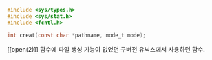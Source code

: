 ~~~c
#include <sys/types.h>
#include <sys/stat.h>
#include <fcntl.h>

int creat(const char *pathname, mode_t mode);
~~~
[[open(2)]] 함수에 파일 생성 기능이 없었던
구버전 유닉스에서 사용하던 함수.